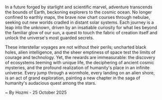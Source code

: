 
In a future forged by starlight and scientific marvel, adventure transcends the bounds of Earth, beckoning explorers to the cosmic ocean. No longer confined to earthly maps, the brave now chart courses through nebulae, seeking out new worlds cradled in distant solar systems. Each journey is a leap into the unknown, driven by an insatiable curiosity for what lies beyond the familiar glow of our sun, a quest to touch the fabric of creation itself and unlock the universe's most guarded secrets.

These interstellar voyages are not without their perils; uncharted black holes, alien intelligence, and the sheer emptiness of space test the limits of courage and technology. Yet, the rewards are immeasurable: the discovery of ecosystems teeming with unique life, the deciphering of ancient cosmic mysteries, and the profound realization of humanity's place in an infinite universe. Every jump through a wormhole, every landing on an alien shore, is an act of grand exploration, painting a new chapter in the saga of humanity's audacious quest among the stars.

~ By Hozmi - 25 October 2025
